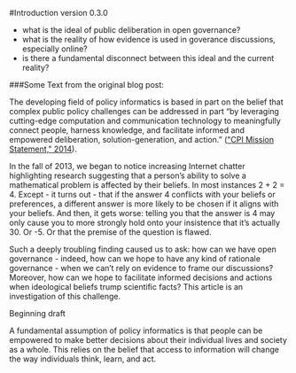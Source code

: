 #Introduction
version 0.3.0

- what is the ideal of public deliberation in open governance?
- what is the reality of how evidence is used in goverance discussions, especially online?
- is there a fundamental disconnect between this ideal and the current reality?


###Some Text from the original blog post:

The developing field of policy informatics is based in part on the belief that complex public policy challenges can be addressed in part “by leveraging cutting-edge computation and communication technology to meaningfully connect people, harness knowledge, and facilitate informed and empowered deliberation, solution-generation, and action.” (["CPI Mission Statement," 2014](https://github.com/ASU-CPI/honest-pi/blob/master/article/references.md)).  

In the fall of 2013, we began to notice increasing Internet chatter highlighting research suggesting that a person’s ability to solve a mathematical problem is affected by their beliefs. In most instances 2 + 2 = 4. Except - it turns out - that if the answer 4 conflicts with your beliefs or preferences, a different answer is more likely to be chosen if it aligns with your beliefs. And then, it gets worse: telling you that the answer is 4 may only cause you to more strongly hold onto your insistence that it’s actually 30. Or -5. Or that the premise of the question is flawed.

Such a deeply troubling finding caused us to ask: how can we have open governance - indeed, how can we hope to have any kind of rationale governance - when we can’t rely on evidence to frame our discussions? Moreover, how can we hope to facilitate informed decisions and actions when ideological beliefs trump scientific facts? This article is an investigation of this challenge.



Beginning draft

A fundamental assumption of policy informatics is that people can be empowered to make better decisions about their individual lives and society as a whole. This relies on the belief that access to information will change the way individuals think, learn, and act.
